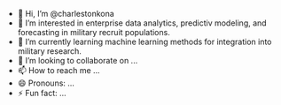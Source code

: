 - 👋 Hi, I’m @charlestonkona
- 👀 I’m interested in enterprise data analytics, predictiv modeling, and forecasting in military recruit populations.
- 🌱 I’m currently learning machine learning methods for integration into military research.
- 💞️ I’m looking to collaborate on ...
- 📫 How to reach me ...
- 😄 Pronouns: ...
- ⚡ Fun fact: ...

<!---
charlestonkona/charlestonkona is a ✨ special ✨ repository because its `README.md` (this file) appears on your GitHub profile.
You can click the Preview link to take a look at your changes.
--->
